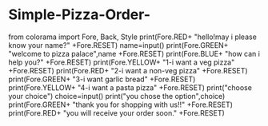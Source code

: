 # Simple-Pizza-Order-
from colorama import Fore, Back, Style print(Fore.RED+ "hello!may i please know your name?" +Fore.RESET) name=input() print(Fore.GREEN+ "welcome to pizza palace",name +Fore.RESET) print(Fore.BLUE+ "how can i help you?" +Fore.RESET) print(Fore.YELLOW+ "1-i want a veg pizza" +Fore.RESET) print(Fore.RED+ "2-i want a non-veg pizza" +Fore.RESET) print(Fore.GREEN+ "3-i want garlic bread" +Fore.RESET) print(Fore.YELLOW+ "4-i want a pasta pizza" +Fore.RESET) print("choose your choice") choice=input() print("you chose the option",choice) print(Fore.GREEN+ "thank you for shopping with us!!" +Fore.RESET) print(Fore.RED+ "you will receive your order soon." +Fore.RESET)
